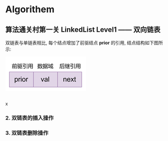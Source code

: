 # Algorithem
## 算法通关村第一关 LinkedList Level1 —— 双向链表
双链表与单链表相比, 每个结点增加了前驱结点 **prior** 的引用, 结点结构如下图所示:

![](diagram/LinkedList/dblkNode.png)

```java

```

x

### 2. 双链表的插入操作
### 3. 双链表删除操作

